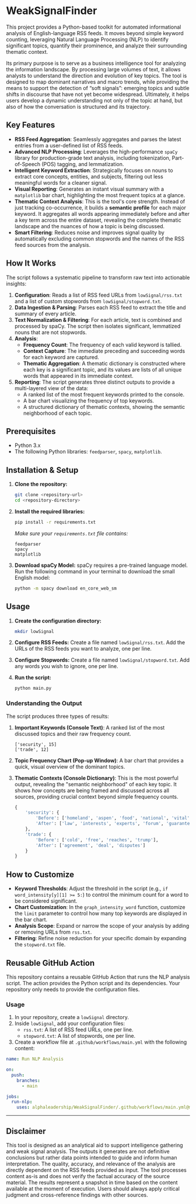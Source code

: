 # WeakSignalFinder

This project provides a Python-based toolkit for automated informational analysis of English-language RSS feeds. It moves beyond simple keyword counting, leveraging Natural Language Processing (NLP) to identify significant topics, quantify their prominence, and analyze their surrounding thematic context.

Its primary purpose is to serve as a business intelligence tool for analyzing the information landscape. By processing large volumes of text, it allows analysts to understand the direction and evolution of key topics. The tool is designed to map dominant narratives and macro trends, while providing the means to support the detection of “soft signals”: ​​emerging topics and subtle shifts in discourse that have not yet become widespread. Ultimately, it helps users develop a dynamic understanding not only of the topic at hand, but also of how the conversation is structured and its trajectory.

## Key Features

-   **RSS Feed Aggregation**: Seamlessly aggregates and parses the latest entries from a user-defined list of RSS feeds.
-   **Advanced NLP Processing**: Leverages the high-performance `spaCy` library for production-grade text analysis, including tokenization, Part-of-Speech (POS) tagging, and lemmatization.
-   **Intelligent Keyword Extraction**: Strategically focuses on nouns to extract core concepts, entities, and subjects, filtering out less meaningful words for a cleaner signal.
-   **Visual Reporting**: Generates an instant visual summary with a `matplotlib` bar chart, highlighting the most frequent topics at a glance.
-   **Thematic Context Analysis**: This is the tool's core strength. Instead of just tracking co-occurrence, it builds a **semantic profile** for each major keyword. It aggregates all words appearing immediately before and after a key term across the entire dataset, revealing the complete thematic landscape and the nuances of how a topic is being discussed.
-   **Smart Filtering**: Reduces noise and improves signal quality by automatically excluding common stopwords and the names of the RSS feed sources from the analysis.

## How It Works

The script follows a systematic pipeline to transform raw text into actionable insights:

1.  **Configuration**: Reads a list of RSS feed URLs from `lowSignal/rss.txt` and a list of custom stopwords from `lowSignal/stopword.txt`.
2.  **Data Ingestion & Parsing**: Parses each RSS feed to extract the title and summary of every article.
3.  **Text Normalization & Filtering**: For each article, text is combined and processed by spaCy. The script then isolates significant, lemmatized nouns that are not stopwords.
4.  **Analysis**:
    -   **Frequency Count**: The frequency of each valid keyword is tallied.
    -   **Context Capture**: The immediate preceding and succeeding words for each keyword are captured.
    -   **Thematic Aggregation**: A thematic dictionary is constructed where each key is a significant topic, and its values are lists of all unique words that appeared in its immediate context.
5.  **Reporting**: The script generates three distinct outputs to provide a multi-layered view of the data:
    -   A ranked list of the most frequent keywords printed to the console.
    -   A bar chart visualizing the frequency of top keywords.
    -   A structured dictionary of thematic contexts, showing the semantic neighborhood of each topic.

## Prerequisites

-   Python 3.x
-   The following Python libraries: `feedparser`, `spacy`, `matplotlib`.

## Installation & Setup

1.  **Clone the repository:**
    ```bash
    git clone <repository-url>
    cd <repository-directory>
    ```

2.  **Install the required libraries:**
    ```bash
    pip install -r requirements.txt
    ```
    *Make sure your `requirements.txt` file contains:*
    ```
    feedparser
    spacy
    matplotlib
    ```

3.  **Download spaCy Model:**
    spaCy requires a pre-trained language model. Run the following command in your terminal to download the small English model:
    ```bash
    python -m spacy download en_core_web_sm
    ```

## Usage

1.  **Create the configuration directory:**
    ```bash
    mkdir lowSignal
    ```

2.  **Configure RSS Feeds:**
    Create a file named `lowSignal/rss.txt`. Add the URLs of the RSS feeds you want to analyze, one per line.

3.  **Configure Stopwords:**
    Create a file named `lowSignal/stopword.txt`. Add any words you wish to ignore, one per line.

4.  **Run the script:**
    ```bash
    python main.py
    ```

### Understanding the Output

The script produces three types of results:

1.  **Important Keywords (Console Text)**: A ranked list of the most discussed topics and their raw frequency count.
    ```
    ['security', 15]
    ['trade', 12]
    ```

2.  **Topic Frequency Chart (Pop-up Window)**: A bar chart that provides a quick, visual overview of the dominant topics.

3.  **Thematic Contexts (Console Dictionary)**: This is the most powerful output, revealing the "semantic neighborhood" of each key topic. It shows *how* concepts are being framed and discussed across all sources, providing crucial context beyond simple frequency counts.
    ```python
    {
        'security': {
            'Before': ['homeland', 'aspen', 'food', 'national', 'vital'],
            'After': ['law', 'interests', 'experts', 'forum', 'guarantees']
        },
        'trade': {
            'Before': ['cold', 'free', 'reaches', 'trump'],
            'After': ['agreement', 'deal', 'disputes']
        }
    }
    ```

## How to Customize

-   **Keyword Thresholds**: Adjust the threshold in the script (e.g., `if word_intensity[y][1] >= 5:`) to control the minimum count for a word to be considered significant.
-   **Chart Customization**: In the `graph_intensity_word` function, customize the `limit` parameter to control how many top keywords are displayed in the bar chart.
-   **Analysis Scope**: Expand or narrow the scope of your analysis by adding or removing URLs from `rss.txt`.
-   **Filtering**: Refine noise reduction for your specific domain by expanding the `stopword.txt` file.

## Reusable GitHub Action

This repository contains a reusable GitHub Action that runs the NLP analysis script. The action provides the Python script and its dependencies. Your repository only needs to provide the configuration files.

### Usage

1.  In your repository, create a `lowSignal` directory.
2.  Inside `lowSignal`, add your configuration files:
    *   `rss.txt`: A list of RSS feed URLs, one per line.
    *   `stopword.txt`: A list of stopwords, one per line.
3.  Create a workflow file at `.github/workflows/main.yml` with the following content:

```yaml
name: Run NLP Analysis

on:
  push:
    branches:
      - main

jobs:
  run-nlp:
    uses: alphaleadership/WeakSignalFinder/.github/workflows/main.yml@main
```

---

## Disclaimer

This tool is designed as an analytical aid to support intelligence gathering and weak signal analysis. The outputs it generates are not definitive conclusions but rather data points intended to guide and inform human interpretation. The quality, accuracy, and relevance of the analysis are directly dependent on the RSS feeds provided as input. The tool processes content as-is and does not verify the factual accuracy of the source material. The results represent a snapshot in time based on the content available at the moment of execution. Users should always apply critical judgment and cross-reference findings with other sources.
